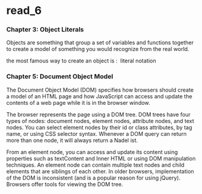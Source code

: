 # read_6

### Chapter 3: Object Literals

Objects are something that group a set of variables and functions together to create a model of something you would recognize from the real world.

the most famous way to create an object is :  literal notation

### Chapter 5: Document Object Model

The Document Object Model (DOM) specifies how browsers should create a model of an HTML page and how JavaScript can access and update the contents of a web page while it is in the browser window.

The browser represents the page using a DOM tree.
DOM trees have four types of nodes: document nodes, element nodes, attribute nodes, and text nodes.
You can select element nodes by their id or class attributes, by tag name, or using CSS selector syntax.
Whenever a DOM query can return more than one node, it will always return a Nadel ist.

From an element node, you can access and update its content using properties such as textContent and Inner HTML or using DOM manipulation techniques.
An element node can contain multiple text nodes and child elements that are siblings of each other.
In older browsers, implementation of the DOM is inconsistent (and is a popular reason for using jQuery).
Browsers offer tools for viewing the DOM tree.